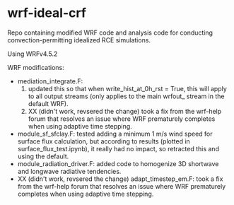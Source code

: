 # wrf-ideal-crf
Repo containing modified WRF code and analysis code for conducting convection-permitting idealized RCE simulations.

Using WRFv4.5.2

WRF modifications:
- mediation_integrate.F:
    1. updated this so that when write_hist_at_0h_rst = True, this will apply to all output streams (only applies to the main wrfout_ stream in the default WRF).
    2. XX (didn't work, revsered the change) took a fix from the wrf-help forum that resolves an issue where WRF prematurely completes when using adaptive time stepping.
- module_sf_sfclay.F: tested adding a minimum 1 m/s wind speed for surface flux calculation, but according to results (plotted in surface_flux_test.ipynb), it really had no impact, so retracted this and using the default.
- module_radiation_driver.F: added code to homogenize 3D shortwave and longwave radiative tendencies.
- XX (didn't work, revsered the change) adapt_timestep_em.F: took a fix from the wrf-help forum that resolves an issue where WRF prematurely completes when using adaptive time stepping.
